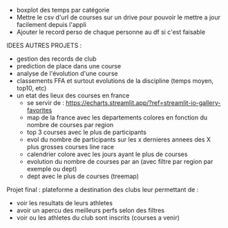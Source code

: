 - boxplot des temps par catégorie
- Mettre le csv d'url de courses sur un drive pour pouvoir le mettre a jour facilement depuis l'appli
- Ajouter le record perso de chaque personne au df si c'est faisable


IDEES AUTRES PROJETS :
- gestion des records de club
- prediction de place dans une course
- analyse de l'évolution d'une course
- classements FFA et surtout evolutions de la discipline (temps moyen, top10, etc)
- un etat des lieux des courses en france
    - se servir de : https://echarts.streamlit.app/?ref=streamlit-io-gallery-favorites
    - map de la france avec les departements colores en fonction du nombre de courses par region
    - top 3 courses avec le plus de participants
    - evol du nombre de participants sur les x dernieres annees des X plus grosses courses line race
    - calendrier colore avec les jours ayant le plus de courses
    - evolution du nombre de courses par an (avec filtre par region par exemple ou dept)
    - dept avec le plus de courses (treemap)


Projet final :
plateforme a destination des clubs leur permettant de :
- voir les resultats de leurs athletes
- avoir un apercu des meilleurs perfs selon des filtres
- voir ou les athletes du club sont inscrits (courses a venir)